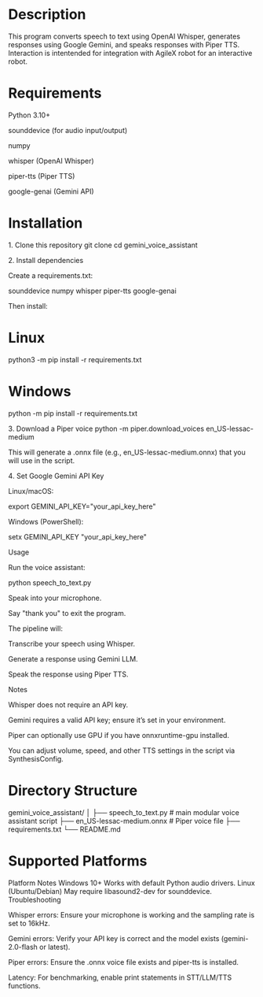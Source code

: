 
# Description

This program converts speech to text using OpenAI Whisper, generates responses using Google Gemini, and speaks responses with Piper TTS. Interaction is intentended for integration with AgileX robot for an interactive robot.

# Requirements

Python 3.10+

sounddevice (for audio input/output)

numpy

whisper (OpenAI Whisper)

piper-tts (Piper TTS)

google-genai (Gemini API)

# Installation
1️. Clone this repository
git clone <repo-url>
cd gemini_voice_assistant

2️. Install dependencies

Create a requirements.txt:

sounddevice
numpy
whisper
piper-tts
google-genai


Then install:

# Linux
python3 -m pip install -r requirements.txt

# Windows
python -m pip install -r requirements.txt

3️. Download a Piper voice
python -m piper.download_voices en_US-lessac-medium


This will generate a .onnx file (e.g., en_US-lessac-medium.onnx) that you will use in the script.

4️. Set Google Gemini API Key

Linux/macOS:

export GEMINI_API_KEY="your_api_key_here"


Windows (PowerShell):

setx GEMINI_API_KEY "your_api_key_here"

Usage

Run the voice assistant:

python speech_to_text.py


Speak into your microphone.

Say "thank you" to exit the program.

The pipeline will:

Transcribe your speech using Whisper.

Generate a response using Gemini LLM.

Speak the response using Piper TTS.

Notes

Whisper does not require an API key.

Gemini requires a valid API key; ensure it’s set in your environment.

Piper can optionally use GPU if you have onnxruntime-gpu installed.

You can adjust volume, speed, and other TTS settings in the script via SynthesisConfig.

# Directory Structure
gemini_voice_assistant/
│
├── speech_to_text.py      # main modular voice assistant script
├── en_US-lessac-medium.onnx  # Piper voice file
├── requirements.txt
└── README.md

# Supported Platforms
Platform	Notes
Windows 10+	Works with default Python audio drivers.
Linux (Ubuntu/Debian)	May require libasound2-dev for sounddevice.
Troubleshooting

Whisper errors: Ensure your microphone is working and the sampling rate is set to 16kHz.

Gemini errors: Verify your API key is correct and the model exists (gemini-2.0-flash or latest).

Piper errors: Ensure the .onnx voice file exists and piper-tts is installed.

Latency: For benchmarking, enable print statements in STT/LLM/TTS functions.
